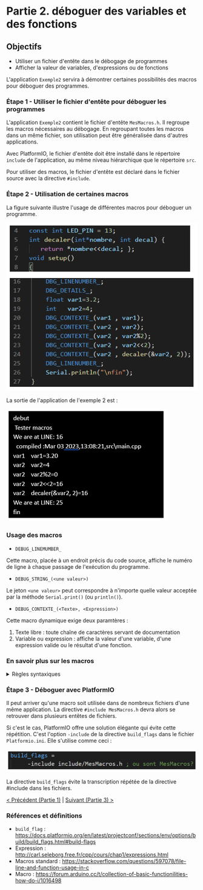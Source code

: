# Partie 2. déboguer des variables et des fonctions

## Objectifs

- Utiliser un fichier d'entête dans le débogage de programmes
- Afficher la valeur de variables, d'expressions ou de fonctions

L'application `Exemple2` servira à démontrer certaines possibilités des macros pour déboguer des programmes.

### Étape 1 - Utiliser le fichier d'entête pour déboguer les programmes

L'application `Exemple2` contient le fichier d'entête `MesMacros.h`. Il regroupe les macros nécessaires au débogage. En regroupant toutes les macros dans un même fichier, son utilisation peut être généralisée dans d'autres applications.

Avec PlatformIO, le fichier d'entête doit être installé dans le répertoire `include` de l'application, au même niveau hiérarchique que le répertoire `src`.

Pour utiliser des macros, le fichier d'entête est déclaré dans le fichier source avec la directive `#include`.

### Étape 2 - Utilisation de certaines macros

La figure suivante illustre l'usage de différentes macros pour déboguer un programme.

![codeExemple2](img/CodeExemple2.png)

La sortie de l'application de l'exemple 2 est :

![SortieExemple2](img/SortieAffichageExemple2.png)

### Usage des macros

- `DEBUG_LINEMUMBER_`

Cette macro, placée à un endroit précis du code source, affiche le numéro de ligne à chaque passage de l'exécution du programme.

- `DEBUG_STRING_(<une valeur>)`

Le jeton `<une valeur>` peut correspondre à n'importe quelle valeur acceptée par la méthode `Serial.print()` (ou `println()`).

- `DEBUG_CONTEXTE_(<Texte>, <Expression>)`

Cette macro dynamique exige deux paramtères :

1. Texte libre : toute chaîne de caractères servant de documentation
2. Variable ou expression : affiche la valeur d'une variable, d'une expression valide ou le résultat d'une fonction.

### En savoir plus sur les macros

<details>
    <summary>Règles syntaxiques</summary>

Pour présenter le code d'une macro sur plusieurs lignes, il faut marquer la fin de chaque ligne par le caractère ```\```.

Le code d'une macro peut comprendre :

- une autre macro
- instructions du langage
- une structure conditionnelle telle que  *#if ... #else ... #endif*
- un ou plusieurs "jetons" servant d'arguments à une macro dynamique

Dans ce tutoriel, les macros débutent toutes par le préfixe `DEBUG_` et se terminent toutes par le caractère de soulignement. Cette convention facilite le repérage et la suppression des macros lorsque le débogage est terminé.

</details>

### Étape 3 - Déboguer avec PlatformIO

Il peut arriver qu'une macro soit utilisée dans de nombreux fichiers d'une même application. La directive `#include MesMacros.h` devra alors se retrouver dans plusieurs entêtes de fichiers.

Si c'est le cas, PlatformIO offre une solution élégante qui évite cette répétition. C'est l'option `-include` de la directive `build_flags` dans le fichier `Platformio.ini`. Elle s'utilise comme ceci :

![build_flag](img/build_flag.png)

La directive `build_flags` évite la transcription répétée de la directive #include dans les fichiers.

[< Précédent (Partie 1)](./debug_partie1.md) | [Suivant (Partie 3) >](./debug_partie3.md)

### Références et définitions

- `build_flag` : https://docs.platformio.org/en/latest/projectconf/sections/env/options/build/build_flags.html#build-flags
- Expression : http://carl.seleborg.free.fr/cpp/cours/chap1/expressions.html
- Macros standard : https://stackoverflow.com/questions/597078/file-line-and-function-usage-in-c
- Macro : https://forum.arduino.cc/t/collection-of-basic-functionilities-how-do-i/1016498
